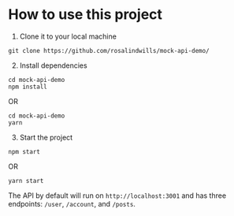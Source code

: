# How to use this project

1. Clone it to your local machine

```
git clone https://github.com/rosalindwills/mock-api-demo/
```

2. Install dependencies

```
cd mock-api-demo
npm install
```
OR
```
cd mock-api-demo
yarn
```

3. Start the project

```
npm start
```
OR
```
yarn start
```


The API by default will run on `http://localhost:3001` and has three endpoints: `/user`, `/account`, and `/posts`.
